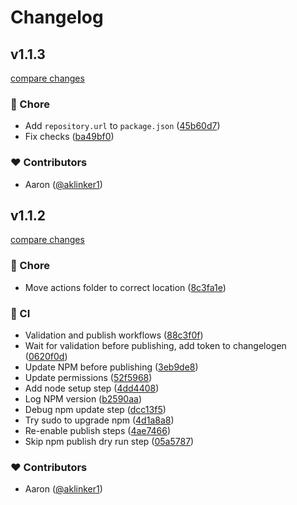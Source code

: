 # Changelog


## v1.1.3

[compare changes](https://github.com/aklinker1/zero-factory/compare/v1.1.2...v1.1.3)

### 🏡 Chore

- Add `repository.url` to `package.json` ([45b60d7](https://github.com/aklinker1/zero-factory/commit/45b60d7))
- Fix checks ([ba49bf0](https://github.com/aklinker1/zero-factory/commit/ba49bf0))

### ❤️ Contributors

- Aaron ([@aklinker1](https://github.com/aklinker1))

## v1.1.2

[compare changes](https://github.com/aklinker1/zero-factory/compare/v1.1.1...v1.1.2)

### 🏡 Chore

- Move actions folder to correct location ([8c3fa1e](https://github.com/aklinker1/zero-factory/commit/8c3fa1e))

### 🤖 CI

- Validation and publish workflows ([88c3f0f](https://github.com/aklinker1/zero-factory/commit/88c3f0f))
- Wait for validation before publishing, add token to changelogen ([0620f0d](https://github.com/aklinker1/zero-factory/commit/0620f0d))
- Update NPM before publishing ([3eb9de8](https://github.com/aklinker1/zero-factory/commit/3eb9de8))
- Update permissions ([52f5968](https://github.com/aklinker1/zero-factory/commit/52f5968))
- Add node setup step ([4dd4408](https://github.com/aklinker1/zero-factory/commit/4dd4408))
- Log NPM version ([b2590aa](https://github.com/aklinker1/zero-factory/commit/b2590aa))
- Debug npm update step ([dcc13f5](https://github.com/aklinker1/zero-factory/commit/dcc13f5))
- Try sudo to upgrade npm ([4d1a8a8](https://github.com/aklinker1/zero-factory/commit/4d1a8a8))
- Re-enable publish steps ([4ae7466](https://github.com/aklinker1/zero-factory/commit/4ae7466))
- Skip npm publish dry run step ([05a5787](https://github.com/aklinker1/zero-factory/commit/05a5787))

### ❤️ Contributors

- Aaron ([@aklinker1](https://github.com/aklinker1))

